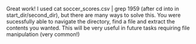 Great work! I used cat soccer_scores.csv | grep 1959 (after cd into in start_dir/second_dir), but there are many ways to solve this. You were sucessfully able to navigate the directory, find a file and extract the contents you wanted. This will be very useful in future tasks requiring file manipulation (very common!)
